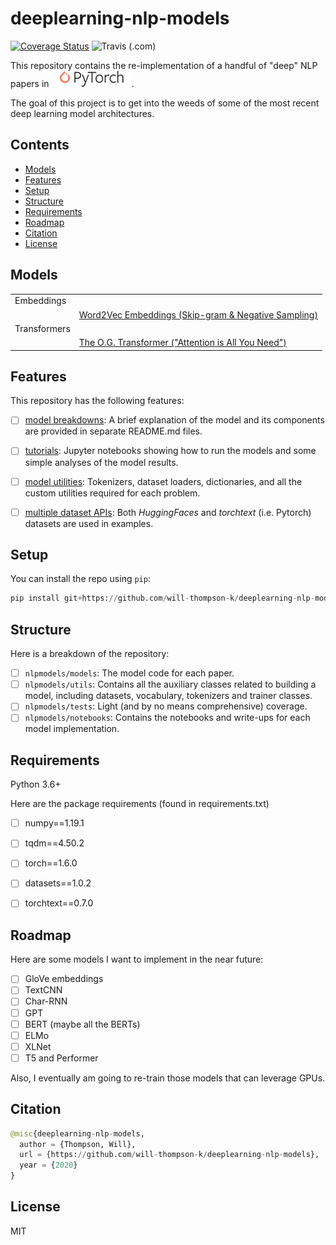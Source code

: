 # deeplearning-nlp-models
[![Coverage Status](https://coveralls.io/repos/github/will-thompson-k/deeplearning-nlp-models/badge.svg?branch=master)](https://coveralls.io/github/will-thompson-k/deeplearning-nlp-models?branch=master)
![Travis (.com)](https://img.shields.io/travis/com/will-thompson-k/deeplearning-nlp-models)

This repository contains the re-implementation of a handful of "deep" NLP papers in ![pytorch_emblem](media/Pytorch_logo.png).

The goal of this project is to get into the weeds of some of the most recent deep learning model architectures. 

## Contents

- [Models](#Models)
- [Features](#Features)
- [Setup](#Setup)
- [Structure](#Structure)
- [Requirements](#Requirements)
- [Roadmap](#Roadmap)
- [Citation](#Citation)
- [License](#License)


## Models

|                   |                           | 
| :-------------------- | :--------------------  | 
|  Embeddings |             | 
|   |  [Word2Vec Embeddings (Skip-gram & Negative Sampling)](nlpmodels/notebooks/word2vec/README.md)   | 
|  Transformers |                | 
|   |  [The O.G. Transformer ("Attention is All You Need")](nlpmodels/notebooks/transformer/README.md)  | 


## Features

This repository has the following features:

- [ ] <ins>model breakdowns</ins>: A brief explanation of the model and its components are provided in separate README.md files.
- [ ] <ins>tutorials</ins>: Jupyter notebooks showing how to run the models and some simple analyses of the model results.
- [ ] <ins>model utilities</ins>: Tokenizers, dataset loaders, dictionaries, and all the custom utilities required for each problem.
- [ ] <ins>multiple dataset APIs</ins>: Both *HuggingFaces* and *torchtext* (i.e. Pytorch) datasets are used in examples.


## Setup

You can install the repo using `pip`:

```python
pip install git+https://github.com/will-thompson-k/deeplearning-nlp-models 
```

## Structure

Here is a breakdown of the repository:

- [ ] `nlpmodels/models`: The model code for each paper.
- [ ] `nlpmodels/utils`: Contains all the auxiliary classes related to building a model, 
including datasets, vocabulary, tokenizers and trainer classes.
- [ ] `nlpmodels/tests`: Light (and by no means comprehensive) coverage.
- [ ] `nlpmodels/notebooks`: Contains the notebooks and write-ups for each model implementation.

## Requirements

Python 3.6+

Here are the package requirements (found in requirements.txt)

- [ ] numpy==1.19.1
- [ ] tqdm==4.50.2
- [ ] torch==1.6.0
- [ ] datasets==1.0.2
- [ ] torchtext==0.7.0


## Roadmap

Here are some models I want to implement in the near future:

- [ ] GloVe embeddings
- [ ] TextCNN
- [ ] Char-RNN
- [ ] GPT
- [ ] BERT (maybe all the BERTs)
- [ ] ELMo
- [ ] XLNet
- [ ] T5 and Performer

Also, I eventually am going to re-train those models that can leverage GPUs.


## Citation

```python 
@misc{deeplearning-nlp-models,
  author = {Thompson, Will},
  url = {https://github.com/will-thompson-k/deeplearning-nlp-models},
  year = {2020}
}
```
## License

MIT
